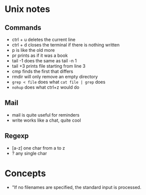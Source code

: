 # Unix notes

## Commands

* ctrl + u deletes the current line
* ctrl + d closes the terminal if there is nothing written
* p is like the old more
* pr prints as if it was a book
* tail -1 does the same as tail -n 1
* tail +3 prints file starting from line 3
* cmp finds the first that differs
* rmdir will only remove an empty directory
* `grep < file` does what `cat file | grep` does
* `nohup` does what ctrl+z would do

## Mail

* mail is quite useful for reminders
* write works like a chat, quite cool

## Regexp

* [a-z] one char from a to z
* ? any single char

# Concepts

* "If no filenames are specified, the standard input is processed.

